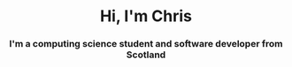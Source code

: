 <h1 align="center">Hi, I'm Chris</h1>
<h3 align="center">I'm a computing science student and software developer from Scotland</h3>
